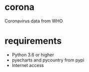 # corona
Coronavirus data from WHO

# requirements
- Python 3.6 or higher
- pyecharts and pycountry from pypi
- Internet access
